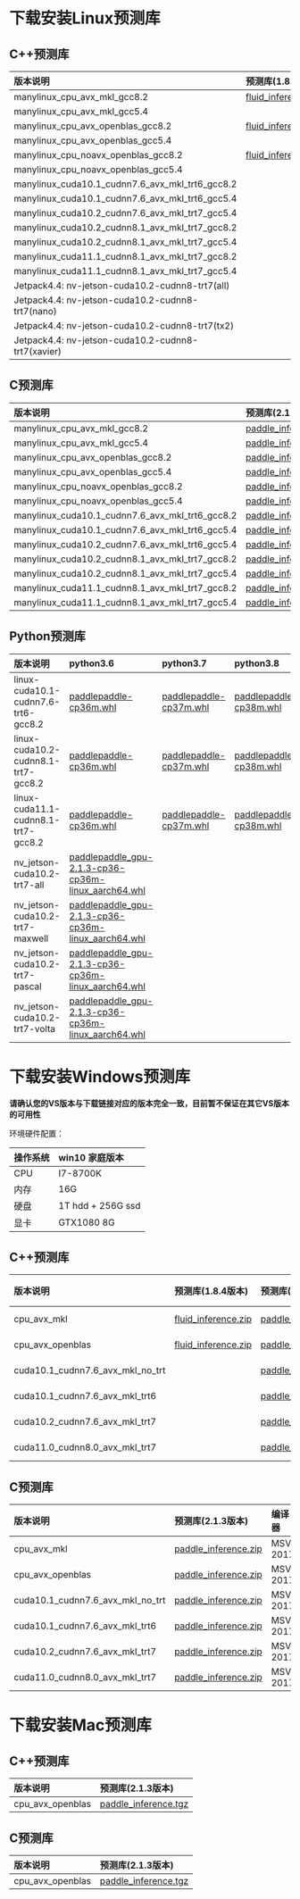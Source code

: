 # 下载安装Linux预测库
## C++预测库

| 版本说明      |     预测库(1.8.5版本)  |预测库(2.1.3版本)   |     预测库(develop版本)     |  
|:-------------|:---------------------|:-----------------|:---------------------------|
|manylinux_cpu_avx_mkl_gcc8.2|[fluid_inference.tgz](https://paddle-inference-lib.bj.bcebos.com/1.8.5-cpu-avx-mkl/fluid_inference.tgz)|[paddle_inference.tgz](https://paddle-inference-lib.bj.bcebos.com/2.1.3/linux-cpu-avx-mkl-gcc8.2%20/paddle_inference.tgz)|[paddle_inference.tgz](https://paddle-inference-lib.bj.bcebos.com/latest-cpu-avx-mkl/paddle_inference.tgz)|
|manylinux_cpu_avx_mkl_gcc5.4||[paddle_inference.tgz](https://paddle-inference-lib.bj.bcebos.com/2.1.3/linux-cpu-avx-mkl-gcc5.4/paddle_inference.tgz)||
|manylinux_cpu_avx_openblas_gcc8.2|[fluid_inference.tgz](https://paddle-inference-lib.bj.bcebos.com/1.8.5-cpu-avx-openblas/fluid_inference.tgz)|[paddle_inference.tgz](https://paddle-inference-lib.bj.bcebos.com/2.1.3/linux-cpu-avx-openblas-gcc8.2/paddle_inference.tgz)|[paddle_inference.tgz](https://paddle-inference-lib.bj.bcebos.com/latest-cpu-avx-openblas/paddle_inference.tgz)|
|manylinux_cpu_avx_openblas_gcc5.4||[paddle_inference.tgz](https://paddle-inference-lib.bj.bcebos.com/2.1.3/linux-cpu-avx-openblas-gcc5.4/paddle_inference.tgz)||
|manylinux_cpu_noavx_openblas_gcc8.2|[fluid_inference.tgz](https://paddle-inference-lib.bj.bcebos.com/1.8.5-cpu-noavx-openblas/fluid_inference.tgz)|[paddle_inference.tgz](https://paddle-inference-lib.bj.bcebos.com/2.1.3/linux-cpu-noavx-openblas-gcc8.2/paddle_inference.tgz)|[paddle_inference.tgz](https://paddle-inference-lib.bj.bcebos.com/latest-cpu-noavx-openblas/paddle_inference.tgz)|
|manylinux_cpu_noavx_openblas_gcc5.4||[paddle_inference.tgz](https://paddle-inference-lib.bj.bcebos.com/2.1.3/linux-cpu-noavx-openblas-gcc5.4/paddle_inference.tgz)||
|manylinux_cuda10.1_cudnn7.6_avx_mkl_trt6_gcc8.2||[paddle_inference.tgz](https://paddle-inference-lib.bj.bcebos.com/2.1.3/linux-gpu-cuda10.1-cudnn7-mkl-gcc8.2-trt6-avx/paddle_inference.tgz)||
|manylinux_cuda10.1_cudnn7.6_avx_mkl_trt6_gcc5.4||[paddle_inference.tgz](https://paddle-inference-lib.bj.bcebos.com/2.1.3/linux-gpu-cuda10.1-cudnn7-mkl-gcc5.4-trt6-avx/paddle_inference.tgz)||
|manylinux_cuda10.2_cudnn7.6_avx_mkl_trt7_gcc5.4||[paddle_inference.tgz](https://paddle-inference-lib.bj.bcebos.com/2.1.3/linux-gpu-cuda10.2-cudnn7-mkl-gcc5.4-trt6-avx/paddle_inference.tgz)||
|manylinux_cuda10.2_cudnn8.1_avx_mkl_trt7_gcc8.2||[paddle_inference.tgz](https://paddle-inference-lib.bj.bcebos.com/2.1.3/linux-gpu-cuda10.2-cudnn8.1-mkl-gcc8.2-trt7-avx/paddle_inference.tgz)||
|manylinux_cuda10.2_cudnn8.1_avx_mkl_trt7_gcc5.4||[paddle_inference.tgz](https://paddle-inference-lib.bj.bcebos.com/2.1.3/linux-gpu-cuda10.2-cudnn8.1-mkl-gcc5.4-trt7-avx/paddle_inference.tgz)||
|manylinux_cuda11.1_cudnn8.1_avx_mkl_trt7_gcc8.2||[paddle_inference.tgz](https://paddle-inference-lib.bj.bcebos.com/2.1.3/linux-gpu-cuda11.1-cudnn8.1-mkl-gcc8.2-trt7-avx/paddle_inference.tgz)||
|manylinux_cuda11.1_cudnn8.1_avx_mkl_trt7_gcc5.4||[paddle_inference.tgz](https://paddle-inference-lib.bj.bcebos.com/2.1.3/linux-gpu-cuda11.1-cudnn8.1-mkl-gcc5.4-trt7-avx/paddle_inference.tgz)||
|Jetpack4.4: nv-jetson-cuda10.2-cudnn8-trt7(all)||[paddle_inference.tgz](https://paddle-inference-lib.bj.bcebos.com/2.1.3/nv-jetson-jetpack4.4-all/paddle_inference_install_dir.tgz)||
|Jetpack4.4: nv-jetson-cuda10.2-cudnn8-trt7(nano)||[paddle_inference.tgz](https://paddle-inference-lib.bj.bcebos.com/2.1.3/nv-jetson-jetpack4.4-nano/paddle_inference_install_dir.tgz)||
|Jetpack4.4: nv-jetson-cuda10.2-cudnn8-trt7(tx2)||[paddle_inference.tgz](https://paddle-inference-lib.bj.bcebos.com/2.1.3/nv-jetson-jetpack4.4-nano/paddle_inference_install_dir.tgz)||
|Jetpack4.4: nv-jetson-cuda10.2-cudnn8-trt7(xavier)||[paddle_inference.tgz](https://paddle-inference-lib.bj.bcebos.com/2.1.3/nv-jetson-jetpack4.4-xavier/paddle_inference_install_dir.tgz)||


## C预测库

|  版本说明 |预测库(2.1.3版本)|
|:---------|:--------------|
|manylinux_cpu_avx_mkl_gcc8.2|[paddle_inference.tgz](https://paddle-inference-lib.bj.bcebos.com/2.1.3/linux-cpu-avx-mkl-gcc8.2%20/paddle_inference_c.tgz)||
|manylinux_cpu_avx_mkl_gcc5.4|[paddle_inference.tgz](https://paddle-inference-lib.bj.bcebos.com/2.1.3/linux-cpu-avx-mkl-gcc5.4/paddle_inference_c.tgz)|
|manylinux_cpu_avx_openblas_gcc8.2|[paddle_inference.tgz](https://paddle-inference-lib.bj.bcebos.com/2.1.3/linux-cpu-avx-openblas-gcc8.2/paddle_inference_c.tgz)|
|manylinux_cpu_avx_openblas_gcc5.4|[paddle_inference.tgz](https://paddle-inference-lib.bj.bcebos.com/2.1.3/linux-cpu-avx-openblas-gcc5.4/paddle_inference_c.tgz)|
|manylinux_cpu_noavx_openblas_gcc8.2|[paddle_inference.tgz](https://paddle-inference-lib.bj.bcebos.com/2.1.3/linux-cpu-noavx-openblas-gcc8.2/paddle_inference_c.tgz)|
|manylinux_cpu_noavx_openblas_gcc5.4|[paddle_inference.tgz](https://paddle-inference-lib.bj.bcebos.com/2.1.3/linux-cpu-noavx-openblas-gcc5.4/paddle_inference_c.tgz)|
|manylinux_cuda10.1_cudnn7.6_avx_mkl_trt6_gcc8.2|[paddle_inference.tgz](https://paddle-inference-lib.bj.bcebos.com/2.1.3/linux-gpu-cuda10.1-cudnn7-mkl-gcc8.2-trt6-avx/paddle_inference_c.tgz)|
|manylinux_cuda10.1_cudnn7.6_avx_mkl_trt6_gcc5.4|[paddle_inference.tgz](https://paddle-inference-lib.bj.bcebos.com/2.1.3/linux-gpu-cuda10.1-cudnn7-mkl-gcc5.4-trt6-avx/paddle_inference_c.tgz)|
|manylinux_cuda10.2_cudnn7.6_avx_mkl_trt6_gcc5.4|[paddle_inference.tgz](https://paddle-inference-lib.bj.bcebos.com/2.1.3/linux-gpu-cuda10.2-cudnn7-mkl-gcc5.4-trt6-avx/paddle_inference_c.tgz)|
|manylinux_cuda10.2_cudnn8.1_avx_mkl_trt7_gcc8.2|[paddle_inference.tgz](https://paddle-inference-lib.bj.bcebos.com/2.1.3/linux-gpu-cuda10.2-cudnn8.1-mkl-gcc8.2-trt7-avx/paddle_inference_c.tgz)|
|manylinux_cuda10.2_cudnn8.1_avx_mkl_trt7_gcc5.4|[paddle_inference.tgz](https://paddle-inference-lib.bj.bcebos.com/2.1.3/linux-gpu-cuda10.2-cudnn8.1-mkl-gcc5.4-trt7-avx/paddle_inference_c.tgz)|
|manylinux_cuda11.1_cudnn8.1_avx_mkl_trt7_gcc8.2|[paddle_inference.tgz](https://paddle-inference-lib.bj.bcebos.com/2.1.3/linux-gpu-cuda11.1-cudnn8.1-mkl-gcc8.2-trt7-avx/paddle_inference_c.tgz)|
|manylinux_cuda11.1_cudnn8.1_avx_mkl_trt7_gcc5.4|[paddle_inference.tgz](https://paddle-inference-lib.bj.bcebos.com/2.1.3/linux-gpu-cuda11.1-cudnn8.1-mkl-gcc5.4-trt7-avx/paddle_inference_c.tgz)|


## Python预测库


| 版本说明   |     python3.6  |   python3.7   |     python3.8     |     python3.9   |  
|:---------|:----------------|:-------------|:-------------------|:----------------|
|linux-cuda10.1-cudnn7.6-trt6-gcc8.2|[paddlepaddle-cp36m.whl](https://paddle-wheel.bj.bcebos.com/with-trt/2.1.3/linux-gpu-cuda10.1-cudnn7-mkl-gcc8.2-trt6-avx/paddlepaddle_gpu-2.1.3.post101-cp36-cp36m-linux_x86_64.whl)|[paddlepaddle-cp37m.whl](https://paddle-wheel.bj.bcebos.com/with-trt/2.1.3/linux-gpu-cuda10.1-cudnn7-mkl-gcc8.2-trt6-avx/paddlepaddle_gpu-2.1.3.post101-cp37-cp37m-linux_x86_64.whl)|[paddlepaddle-cp38m.whl](https://paddle-wheel.bj.bcebos.com/with-trt/2.1.3/linux-gpu-cuda10.1-cudnn7-mkl-gcc8.2-trt6-avx/paddlepaddle_gpu-2.1.3.post101-cp38-cp38-linux_x86_64.whl)|[paddlepaddle-cp39m.whl](https://paddle-wheel.bj.bcebos.com/with-trt/2.1.3/linux-gpu-cuda10.1-cudnn7-mkl-gcc8.2-trt6-avx/paddlepaddle_gpu-2.1.3.post101-cp39-cp39-linux_x86_64.whl)|
|linux-cuda10.2-cudnn8.1-trt7-gcc8.2|[paddlepaddle-cp36m.whl](https://paddle-wheel.bj.bcebos.com/with-trt/2.1.3/linux-gpu-cuda10.2-cudnn8.1-mkl-gcc8.2-trt7-avx/paddlepaddle_gpu-2.1.3-cp36-cp36m-linux_x86_64.whl)|[paddlepaddle-cp37m.whl](https://paddle-wheel.bj.bcebos.com/with-trt/2.1.3/linux-gpu-cuda10.2-cudnn8.1-mkl-gcc8.2-trt7-avx/paddlepaddle_gpu-2.1.3-cp37-cp37m-linux_x86_64.whl)|[paddlepaddle-cp38m.whl](https://paddle-wheel.bj.bcebos.com/with-trt/2.1.3/linux-gpu-cuda10.2-cudnn8.1-mkl-gcc8.2-trt7-avx/paddlepaddle_gpu-2.1.3-cp38-cp38-linux_x86_64.whl)|[paddlepaddle-cp39m.whl](https://paddle-wheel.bj.bcebos.com/with-trt/2.1.3/linux-gpu-cuda10.2-cudnn8.1-mkl-gcc8.2-trt7-avx/paddlepaddle_gpu-2.1.3-cp39-cp39-linux_x86_64.whl)|
|linux-cuda11.1-cudnn8.1-trt7-gcc8.2|[paddlepaddle-cp36m.whl](https://paddle-wheel.bj.bcebos.com/with-trt/2.1.3/linux-gpu-cuda11.1-cudnn8.1-mkl-gcc8.2-trt7-avx/paddlepaddle_gpu-2.1.3.post111-cp36-cp36m-linux_x86_64.whl)|[paddlepaddle-cp37m.whl](https://paddle-wheel.bj.bcebos.com/with-trt/2.1.3/linux-gpu-cuda11.1-cudnn8.1-mkl-gcc8.2-trt7-avx/paddlepaddle_gpu-2.1.3.post111-cp37-cp37m-linux_x86_64.whl)|[paddlepaddle-cp38m.whl](https://paddle-wheel.bj.bcebos.com/with-trt/2.1.3/linux-gpu-cuda11.1-cudnn8.1-mkl-gcc8.2-trt7-avx/paddlepaddle_gpu-2.1.3.post111-cp38-cp38-linux_x86_64.whl)|[paddlepaddle-cp39m.whl](https://paddle-wheel.bj.bcebos.com/with-trt/2.1.3/linux-gpu-cuda11.1-cudnn8.1-mkl-gcc8.2-trt7-avx/paddlepaddle_gpu-2.1.3.post111-cp39-cp39-linux_x86_64.whl)|
|nv_jetson-cuda10.2-trt7-all|[paddlepaddle_gpu-2.1.3-cp36-cp36m-linux_aarch64.whl](https://paddle-inference-lib.bj.bcebos.com/2.1.3/nv-jetson-jetpack4.4-all/paddlepaddle_gpu-2.1.3-cp36-cp36m-linux_aarch64.whl)||||
|nv_jetson-cuda10.2-trt7-maxwell|[paddlepaddle_gpu-2.1.3-cp36-cp36m-linux_aarch64.whl](https://paddle-inference-lib.bj.bcebos.com/2.1.3/nv-jetson-jetpack4.4-nano/paddlepaddle_gpu-2.1.3-cp36-cp36m-linux_aarch64.whl)||||
|nv_jetson-cuda10.2-trt7-pascal|[paddlepaddle_gpu-2.1.3-cp36-cp36m-linux_aarch64.whl](https://paddle-inference-lib.bj.bcebos.com/2.1.3/nv-jetson-jetpack4.4-tx2/paddlepaddle_gpu-2.1.3-cp36-cp36m-linux_aarch64.whl)||||
|nv_jetson-cuda10.2-trt7-volta|[paddlepaddle_gpu-2.1.3-cp36-cp36m-linux_aarch64.whl](https://paddle-inference-lib.bj.bcebos.com/2.1.3/nv-jetson-jetpack4.4-xavier/paddlepaddle_gpu-2.1.3-cp36-cp36m-linux_aarch64.whl)||||



# 下载安装Windows预测库

**请确认您的VS版本与下载链接对应的版本完全一致，目前暂不保证在其它VS版本的可用性**

环境硬件配置：

| 操作系统      |    win10 家庭版本      |
|:---------|:-------------------|
| CPU      |      I7-8700K      |
| 内存 | 16G               |
| 硬盘 | 1T hdd + 256G ssd |
| 显卡 | GTX1080 8G        |

## C++预测库

| 版本说明      |     预测库(1.8.4版本)  |预测库(2.1.3版本)   |     编译器     |  cuDNN  |  CUDA  |
|:-------------|:---------------------|:-----------------|:----------------|:--------|:-------|
|cpu_avx_mkl| [fluid_inference.zip](https://paddle-wheel.bj.bcebos.com/1.8.4/win-infer/mkl/cpu/fluid_inference_install_dir.zip) | [paddle_inference.zip](https://paddle-wheel.bj.bcebos.com/2.1.3/win-infer/windows-cpu-mkl-avx/paddle_inference.zip)|  MSVC 2017 | - | - |
|cpu_avx_openblas| [fluid_inference.zip](https://paddle-wheel.bj.bcebos.com/1.8.4/win-infer/open/cpu/fluid_inference_install_dir.zip) | [paddle_inference.zip](https://paddle-wheel.bj.bcebos.com/2.1.3/win-infer/windows-cpu-openbals-avx/paddle_inference.zip)| MSVC 2017 | - | - |
|cuda10.1_cudnn7.6_avx_mkl_no_trt | |[paddle_inference.zip](https://paddle-wheel.bj.bcebos.com/2.1.3/win-infer/windows-gpu-cuda10.1-cudnn7-mkl-avx/paddle_inference_notrt.zip)| MSVC 2017  | 7.6|  10.1 |
|cuda10.1_cudnn7.6_avx_mkl_trt6 | |[paddle_inference.zip](https://paddle-wheel.bj.bcebos.com/2.1.3/win-infer/windows-gpu-cuda10.1-cudnn7-mkl-avx/paddle_inference.zip)| MSVC 2017  | 7.6|  10.1 |
|cuda10.2_cudnn7.6_avx_mkl_trt7 | |[paddle_inference.zip](https://paddle-wheel.bj.bcebos.com/2.1.3/win-infer/windows-gpu-cuda10.2-cudnn7-mkl-avx/paddle_inference.zip)| MSVC 2017  | 7.6 | 10.2 |
|cuda11.0_cudnn8.0_avx_mkl_trt7 | |[paddle_inference.zip](https://paddle-wheel.bj.bcebos.com/2.1.3/win-infer/windows-gpu-cuda11.0-cudnn8-mkl-avx/paddle_inference.zip)| MSVC 2017  | 8.0 | 11.0 |

## C预测库

| 版本说明  |预测库(2.1.3版本)   |     编译器     |   cuDNN  |  CUDA  |
|:---------|:-----------------|:--------------|:---------|:--------|
|cpu_avx_mkl| [paddle_inference.zip](https://paddle-wheel.bj.bcebos.com/2.1.3/win-infer/windows-cpu-mkl-avx/paddle_inference_c.zip)|  MSVC 2017 | - | - |
|cpu_avx_openblas| [paddle_inference.zip](https://paddle-wheel.bj.bcebos.com/2.1.3/win-infer/windows-cpu-openbals-avx/paddle_inference_c.zip)| MSVC 2017 | - | - |
|cuda10.1_cudnn7.6_avx_mkl_no_trt | [paddle_inference.zip](https://paddle-wheel.bj.bcebos.com/2.1.3/win-infer/windows-gpu-cuda10.1-cudnn7-mkl-avx/paddle_inference_c_notrt.zip) | MSVC 2017|7.6|   10.0    |
|cuda10.1_cudnn7.6_avx_mkl_trt6 | [paddle_inference.zip](https://paddle-wheel.bj.bcebos.com/2.1.3/win-infer/windows-gpu-cuda10.1-cudnn7-mkl-avx/paddle_inference_c.zip) | MSVC 2017|7.6|   10.0    |
|cuda10.2_cudnn7.6_avx_mkl_trt7 | [paddle_inference.zip](https://paddle-wheel.bj.bcebos.com/2.1.3/win-infer/windows-gpu-cuda10.2-cudnn7-mkl-avx/paddle_inference_c.zip) | MSVC 2017 |7.6|   10.2    |
|cuda11.0_cudnn8.0_avx_mkl_trt7 | [paddle_inference.zip](https://paddle-wheel.bj.bcebos.com/2.1.3/win-infer/windows-gpu-cuda11.0-cudnn8-mkl-avx/paddle_inference_c.zip) | MSVC 2017 |8.0|   11.0    |



# 下载安装Mac预测库

## C++预测库

| 版本说明       |预测库(2.1.3版本)   |
|:---------|:----------------|
|cpu_avx_openblas|[paddle_inference.tgz](https://paddle-inference-lib.bj.bcebos.com/mac/2.1.3/cpu_avx_openblas/paddle_inference_install_dir.tgz)|

## C预测库

| 版本说明       |预测库(2.1.3版本)   |
|:---------|:----------------|
|cpu_avx_openblas|[paddle_inference.tgz](https://paddle-inference-lib.bj.bcebos.com/mac/2.1.3/cpu_avx_openblas/paddle_inference_c_install_dir.tgz)|




